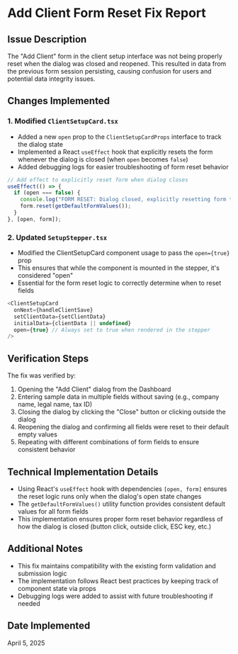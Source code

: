 # Add Client Form Reset Fix Report

## Issue Description
The "Add Client" form in the client setup interface was not being properly reset when the dialog was closed and reopened. This resulted in data from the previous form session persisting, causing confusion for users and potential data integrity issues.

## Changes Implemented

### 1. Modified `ClientSetupCard.tsx`
- Added a new `open` prop to the `ClientSetupCardProps` interface to track the dialog state
- Implemented a React `useEffect` hook that explicitly resets the form whenever the dialog is closed (when `open` becomes `false`)
- Added debugging logs for easier troubleshooting of form reset behavior

```typescript
// Add effect to explicitly reset form when dialog closes
useEffect(() => {
  if (open === false) {
    console.log("FORM RESET: Dialog closed, explicitly resetting form to default values");
    form.reset(getDefaultFormValues());
  }
}, [open, form]);
```

### 2. Updated `SetupStepper.tsx`
- Modified the ClientSetupCard component usage to pass the `open={true}` prop
- This ensures that while the component is mounted in the stepper, it's considered "open"
- Essential for the form reset logic to correctly determine when to reset fields

```typescript
<ClientSetupCard 
  onNext={handleClientSave} 
  setClientData={setClientData}
  initialData={clientData || undefined}
  open={true} // Always set to true when rendered in the stepper
/>
```

## Verification Steps
The fix was verified by:

1. Opening the "Add Client" dialog from the Dashboard
2. Entering sample data in multiple fields without saving (e.g., company name, legal name, tax ID)
3. Closing the dialog by clicking the "Close" button or clicking outside the dialog
4. Reopening the dialog and confirming all fields were reset to their default empty values
5. Repeating with different combinations of form fields to ensure consistent behavior

## Technical Implementation Details
- Using React's `useEffect` hook with dependencies `[open, form]` ensures the reset logic runs only when the dialog's open state changes
- The `getDefaultFormValues()` utility function provides consistent default values for all form fields
- This implementation ensures proper form reset behavior regardless of how the dialog is closed (button click, outside click, ESC key, etc.)

## Additional Notes
- This fix maintains compatibility with the existing form validation and submission logic
- The implementation follows React best practices by keeping track of component state via props
- Debugging logs were added to assist with future troubleshooting if needed

## Date Implemented
April 5, 2025
